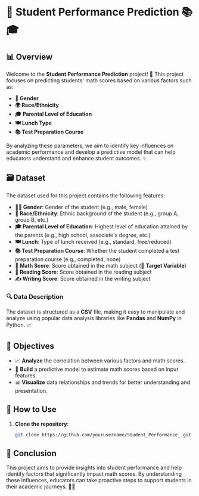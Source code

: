 # 🌟 Student Performance Prediction 📚🎓

## 📊 Overview
Welcome to the **Student Performance Prediction** project! 🚀 This project focuses on predicting students' math scores based on various factors such as:

- **👦 Gender**
- **🌍 Race/Ethnicity**
- **🎓 Parental Level of Education**
- **🍽️ Lunch Type**
- **📚 Test Preparation Course**

By analyzing these parameters, we aim to identify key influences on academic performance and develop a predictive model that can help educators understand and enhance student outcomes. ✨

## 🗃️ Dataset
The dataset used for this project contains the following features:

- **👨‍🎓 Gender**: Gender of the student (e.g., male, female)
- **🌈 Race/Ethnicity**: Ethnic background of the student (e.g., group A, group B, etc.)
- **🎓 Parental Level of Education**: Highest level of education attained by the parents (e.g., high school, associate's degree, etc.)
- **🍽️ Lunch**: Type of lunch received (e.g., standard, free/reduced)
- **📚 Test Preparation Course**: Whether the student completed a test preparation course (e.g., completed, none)
- **📐 Math Score**: Score obtained in the math subject (🎯 **Target Variable**)
- **📖 Reading Score**: Score obtained in the reading subject
- **✍️ Writing Score**: Score obtained in the writing subject

### 🔍 Data Description
The dataset is structured as a **CSV** file, making it easy to manipulate and analyze using popular data analysis libraries like **Pandas** and **NumPy** in Python. 📈

## 🎯 Objectives
- 📈 **Analyze** the correlation between various factors and math scores.
- 🤖 **Build** a predictive model to estimate math scores based on input features.
- 📊 **Visualize** data relationships and trends for better understanding and presentation.

## 🚀 How to Use
1. **Clone the repository**:
   ```bash
   git clone https://github.com/yourusername/Student_Performance_.git

## 🎉 Conclusion
This project aims to provide insights into student performance and help identify factors that significantly impact math scores. By understanding these influences, educators can take proactive steps to support students in their academic journeys. 🌈✨


   
